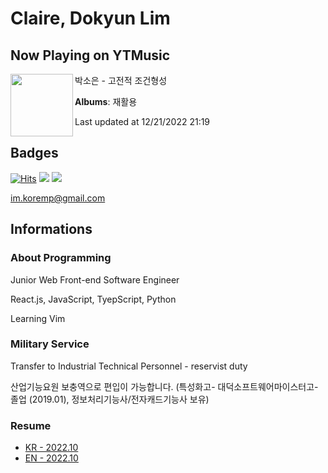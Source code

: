# Claire, Dokyun Lim

## Now Playing on YTMusic

[<img align="left" width="100" src="https://lh3.googleusercontent.com/jkwdfHbNNI59cIBtlIHJkY3I63jL7_4FzgKOgpHwrXKXRV8a6Js7DHwOXEPvTuZaY44GKUjwfURY8Wk">](https://music.youtube.com/watch?v=kju-LNHHFl0)

박소은 - 고전적 조건형성

**Albums**: 재활용

Last updated at 12/21/2022 21:19

## Badges

[![Hits](https://hits.seeyoufarm.com/api/count/incr/badge.svg?url=https%3A%2F%2Fgithub.com%2Fkoremp%2Fkormep&count_bg=%2379C83D&title_bg=%23555555&icon=&icon_color=%23E7E7E7&title=hits&edge_flat=false)](https://hits.seeyoufarm.com)
<a href="https://dev.to/koremp"><img src="https://img.shields.io/badge/dev.to-0A0A0A?style=for-the-badge&logo=devdotto&logoColor=white"/></a>
<a href="https://www.linkedin.com/in/koremp"><img src="https://img.shields.io/badge/LinkedIn-0077B5?style=flat-square&logo=linkedin&logoColor=white"/></a>

im.koremp@gmail.com

## Informations

### About Programming

Junior Web Front-end Software Engineer

React.js, JavaScript, TyepScript, Python

Learning Vim

### Military Service

Transfer to Industrial Technical Personnel - reservist duty

산업기능요원 보충역으로 편입이 가능합니다. (특성화고- 대덕소프트웨어마이스터고- 졸업 (2019.01), 정보처리기능사/전자캐드기능사 보유)

### Resume

* [KR - 2022.10](./resume/README.md)
* [EN - 2022.10](./resume/README.en.md)
